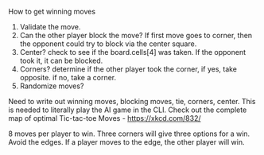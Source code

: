 How to get winning moves

1. Validate the move.
2. Can the other player block the move? If first move goes to corner, then the opponent could try to block via the center square.
3. Center? check to see if the board.cells[4] was taken. If the opponent took it, it can be blocked.
4. Corners? determine if the other player took the corner, if yes, take opposite. if no, take a corner.
5. Randomize moves?

Need to write out winning moves, blocking moves, tie, corners, center. This is needed to literally play the AI game in the CLI.
Check out the complete map of optimal Tic-tac-toe Moves - https://xkcd.com/832/

8 moves per player to win. Three corners will give three options for a win.
Avoid the edges. If a player moves to the edge, the other player will win.
